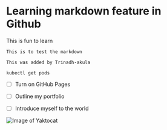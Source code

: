 # Learning markdown feature in Github



This is fun to learn


```
This is to test the markdown
```

``` Trinadh-akula
This was added by Trinadh-akula
```

``` command to get pods
kubectl get pods
```

- [ ] Turn on GitHub Pages
- [ ] Outline my portfolio
- [ ] Introduce myself to the world


![Image of Yaktocat](https://octodex.github.com/images/yaktocat.png)
